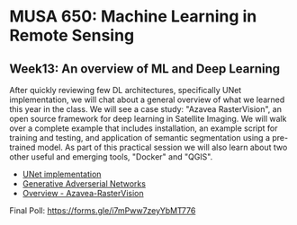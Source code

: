 # MUSA 650: Machine Learning in Remote Sensing

## Week13: An overview of ML and Deep Learning

After quickly reviewing few DL architectures, specifically UNet implementation, we will chat about a general overview of what we learned this year in the class. We will see a case study: "Azavea RasterVision", an open source framework for deep learning in Satellite Imaging. We will walk over a complete example that includes installation, an example script for training and testing, and application of semantic segmentation using a pre-trained model. As part of this practical session we will also learn about two other useful and emerging tools, "Docker" and "QGIS". 

- [UNet implementation](https://keras.io/examples/vision/oxford_pets_image_segmentation) 
- [Generative Adverserial Networks](http://slazebni.cs.illinois.edu/spring17/lec11_gan.pdf)
- [Overview - Azavea-RasterVision](MLinRS_ToolsPackages.pdf)

Final Poll: https://forms.gle/i7mPww7zeyYbMT776

